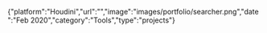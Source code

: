 {"platform":"Houdini","url":"","image":"images/portfolio/searcher.png","date":"Feb 2020","category":"Tools","type":"projects"}
